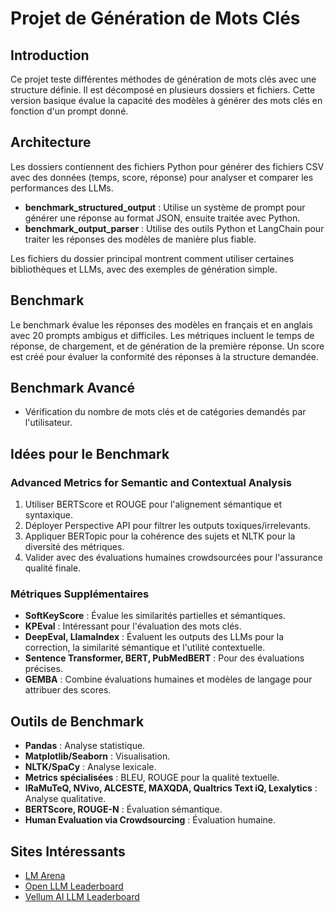 # Projet de Génération de Mots Clés

## Introduction

Ce projet teste différentes méthodes de génération de mots clés avec une structure définie. Il est décomposé en plusieurs dossiers et fichiers. Cette version basique évalue la capacité des modèles à générer des mots clés en fonction d'un prompt donné.

## Architecture

Les dossiers contiennent des fichiers Python pour générer des fichiers CSV avec des données (temps, score, réponse) pour analyser et comparer les performances des LLMs.

- **benchmark_structured_output** : Utilise un système de prompt pour générer une réponse au format JSON, ensuite traitée avec Python.
- **benchmark_output_parser** : Utilise des outils Python et LangChain pour traiter les réponses des modèles de manière plus fiable.

Les fichiers du dossier principal montrent comment utiliser certaines bibliothèques et LLMs, avec des exemples de génération simple.

## Benchmark

Le benchmark évalue les réponses des modèles en français et en anglais avec 20 prompts ambigus et difficiles. Les métriques incluent le temps de réponse, de chargement, et de génération de la première réponse. Un score est créé pour évaluer la conformité des réponses à la structure demandée.

## Benchmark Avancé

- Vérification du nombre de mots clés et de catégories demandés par l'utilisateur.

## Idées pour le Benchmark

### Advanced Metrics for Semantic and Contextual Analysis

1. Utiliser BERTScore et ROUGE pour l'alignement sémantique et syntaxique.
2. Déployer Perspective API pour filtrer les outputs toxiques/irrelevants.
3. Appliquer BERTopic pour la cohérence des sujets et NLTK pour la diversité des métriques.
4. Valider avec des évaluations humaines crowdsourcées pour l'assurance qualité finale.

### Métriques Supplémentaires

- **SoftKeyScore** : Évalue les similarités partielles et sémantiques.
- **KPEval** : Intéressant pour l'évaluation des mots clés.
- **DeepEval, LlamaIndex** : Évaluent les outputs des LLMs pour la correction, la similarité sémantique et l'utilité contextuelle.
- **Sentence Transformer, BERT, PubMedBERT** : Pour des évaluations précises.
- **GEMBA** : Combine évaluations humaines et modèles de langage pour attribuer des scores.

## Outils de Benchmark

- **Pandas** : Analyse statistique.
- **Matplotlib/Seaborn** : Visualisation.
- **NLTK/SpaCy** : Analyse lexicale.
- **Metrics spécialisées** : BLEU, ROUGE pour la qualité textuelle.
- **IRaMuTeQ, NVivo, ALCESTE, MAXQDA, Qualtrics Text iQ, Lexalytics** : Analyse qualitative.
- **BERTScore, ROUGE-N** : Évaluation sémantique.
- **Human Evaluation via Crowdsourcing** : Évaluation humaine.

## Sites Intéressants

- [LM Arena](https://lmarena.ai/)
- [Open LLM Leaderboard](https://huggingface.co/spaces/open-llm-leaderboard/open_llm_leaderboard#/)
- [Vellum AI LLM Leaderboard](https://www.vellum.ai/llm-leaderboard)
